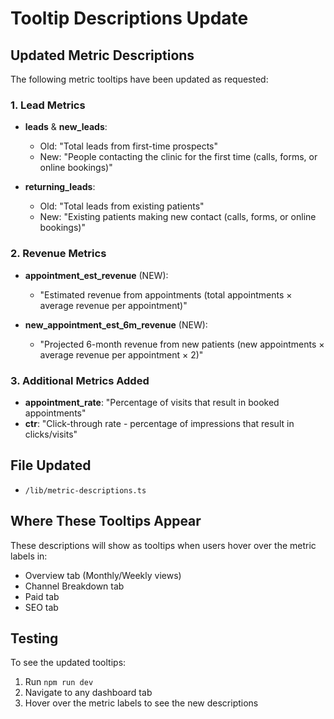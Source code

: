 # Tooltip Descriptions Update

## Updated Metric Descriptions

The following metric tooltips have been updated as requested:

### 1. Lead Metrics
- **leads** & **new_leads**: 
  - Old: "Total leads from first-time prospects"
  - New: "People contacting the clinic for the first time (calls, forms, or online bookings)"

- **returning_leads**: 
  - Old: "Total leads from existing patients"
  - New: "Existing patients making new contact (calls, forms, or online bookings)"

### 2. Revenue Metrics
- **appointment_est_revenue** (NEW):
  - "Estimated revenue from appointments (total appointments × average revenue per appointment)"

- **new_appointment_est_6m_revenue** (NEW):
  - "Projected 6-month revenue from new patients (new appointments × average revenue per appointment × 2)"

### 3. Additional Metrics Added
- **appointment_rate**: "Percentage of visits that result in booked appointments"
- **ctr**: "Click-through rate - percentage of impressions that result in clicks/visits"

## File Updated
- `/lib/metric-descriptions.ts`

## Where These Tooltips Appear
These descriptions will show as tooltips when users hover over the metric labels in:
- Overview tab (Monthly/Weekly views)
- Channel Breakdown tab
- Paid tab
- SEO tab

## Testing
To see the updated tooltips:
1. Run `npm run dev`
2. Navigate to any dashboard tab
3. Hover over the metric labels to see the new descriptions
